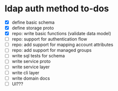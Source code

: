 # ldap auth method to-dos

- [x] define basic schema
- [x] define storage proto
- [x] repo: write basic functions (validate data model)
- [ ] repo: support for authentication flow
- [ ] repo: add support for mapping account attributes
- [ ] repo: add support for managed groups
- [ ] write sql tests for schema
- [ ] write service proto
- [ ] write service layer
- [ ] write cli layer
- [ ] write domain docs
- [ ] UI???